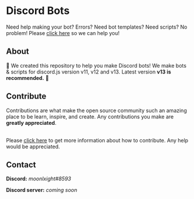 # Discord Bots

Need help making your bot? Errors? Need bot templates? Need scripts? No problem! Please [click here](https://github.com/nightlxight/discord-bots) so we can help you!

## About

🤖 We created this repository to help you make Discord bots! We make bots & scripts for discord.js version v11, v12 and v13. Latest version **v13 is recommended.** 🤖



## Contribute

Contributions are what make the open source community such an amazing place to be learn, inspire, and create. Any contributions you make are **greatly appreciated**.
<br>
<br>

Please [click here](https://github.com/nightlxight/discord-bots#contributing) to get more information about how to contribute. Any help would be appreciated.

## Contact

**Discord:** _moonlxight#8593_

**Discord server:** *coming soon*
